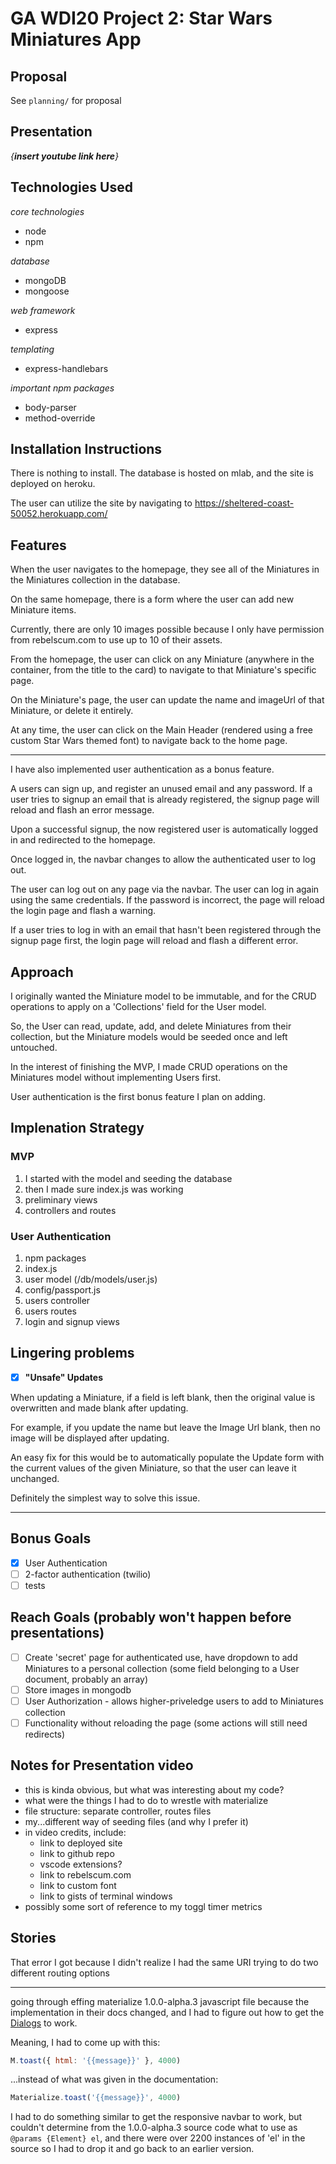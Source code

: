 # GA WDI20 Project 2: Star Wars Miniatures App

## Proposal

See `planning/` for proposal

## Presentation

_{**insert youtube link here**}_

## Technologies Used

_core technologies_
- node
- npm

_database_
- mongoDB
- mongoose

_web framework_
- express

_templating_
- express-handlebars

_important npm packages_
- body-parser
- method-override

## Installation Instructions

There is nothing to install. The database is hosted on mlab, and the site is deployed on heroku.

The user can utilize the site by navigating to <https://sheltered-coast-50052.herokuapp.com/>

## Features

When the user navigates to the homepage, they see all of the Miniatures in the Miniatures collection in the database.

On the same homepage, there is a form where the user can add new Miniature items.

Currently, there are only 10 images possible because I only have permission from rebelscum.com to use up to 10 of their assets.

From the homepage, the user can click on any Miniature (anywhere in the container, from the title to the card) to navigate to that Miniature's specific page.

On the Miniature's page, the user can update the name and imageUrl of that Miniature, or delete it entirely.

At any time, the user can click on the Main Header (rendered using a free custom Star Wars themed font) to navigate back to the home page.

---

I have also implemented user authentication as a bonus feature.

A users can sign up, and register an unused email and any password. If a user tries to signup an email that is already registered, the signup page will reload and flash an error message. 

Upon a successful signup, the now registered user is automatically logged in and redirected to the homepage.

Once logged in, the navbar changes to allow the authenticated user to log out.

The user can log out on any page via the navbar. The user can log in again using the same credentials. If the password is incorrect, the page will reload the login page and flash a warning.

If a user tries to log in with an email that hasn't been registered through the signup page first, the login page will reload and flash a different error.

## Approach

I originally wanted the Miniature model to be immutable, and for the CRUD operations to apply on a 'Collections' field for the User model.

So, the User can read, update, add, and delete Miniatures from their collection, but the Miniature models would be seeded once and left untouched.

In the interest of finishing the MVP, I made CRUD operations on the Miniatures model without implementing Users first.

User authentication is the first bonus feature I plan on adding.

## Implenation Strategy

### MVP

1. I started with the model and seeding the database
2. then I made sure index.js was working
3. preliminary views
4. controllers and routes

### User Authentication

1. npm packages
2. index.js
3. user model (/db/models/user.js)
4. config/passport.js
5. users controller
6. users routes
7. login and signup views

## Lingering problems

- [x] **"Unsafe" Updates**

When updating a Miniature, if a field is left blank, then the original value is overwritten and made blank after updating.

For example, if you update the name but leave the Image Url blank, then no image will be displayed after updating.

An easy fix for this would be to automatically populate the Update form with the current values of the given Miniature, so that the user can leave it unchanged.

Definitely the simplest way to solve this issue.

---

## Bonus Goals

- [x] User Authentication
- [ ] 2-factor authentication (twilio)
- [ ] tests

## Reach Goals (probably won't happen before presentations)

- [ ] Create 'secret' page for authenticated use, have dropdown to add Miniatures to a personal collection (some field belonging to a User document, probably an array)
- [ ] Store images in mongodb
- [ ] User Authorization - allows higher-priveledge users to add to Miniatures collection
- [ ] Functionality without reloading the page (some actions will still need redirects)

## Notes for Presentation video

- this is kinda obvious, but what was interesting about my code?
- what were the things I had to do to wrestle with materialize
- file structure: separate controller, routes files
- my...different way of seeding files (and why I prefer it)
- in video credits, include:
  - link to deployed site
  - link to github repo
  - vscode extensions?
  - link to rebelscum.com
  - link to custom font
  - link to gists of terminal windows
- possibly some sort of reference to my toggl timer metrics

## Stories

That error I got because I didn't realize I had the same URI trying to do two different routing options

---

going through effing materialize 1.0.0-alpha.3 javascript file because the implementation in their docs changed, and I had to figure out how to get the [Dialogs](http://materializecss.com/dialogs.html) to work.

Meaning, I had to come up with this:
```js
M.toast({ html: '{{message}}' }, 4000)
```
...instead of what was given in the documentation:
```js
Materialize.toast('{{message}}', 4000)
```

I had to do something similar to get the responsive navbar to work, but couldn't determine from the 1.0.0-alpha.3 source code what to use as `@params {Element} el`, and there were over 2200 instances of 'el' in the source so I had to drop it and go back to an earlier version.

